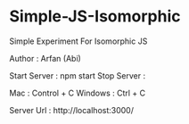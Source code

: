 # Simple-JS-Isomorphic
Simple Experiment For Isomorphic JS

Author : Arfan (Abi)

Start Server : npm start
Stop Server : 

  Mac : Control + C 
  Windows : Ctrl + C
  
Server Url : http://localhost:3000/


